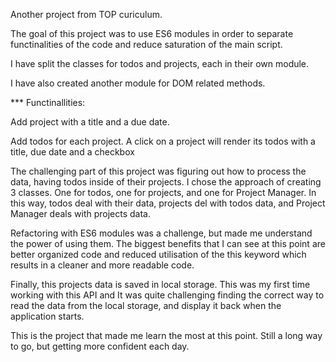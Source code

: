 Another project from TOP curiculum.

The goal of this project was to use ES6 modules in order to separate functinalities of the code and reduce saturation of the main script.

I have split the classes for todos and projects, each in their own module.

I have also created another module for DOM related methods.

\*\*\* Functinallities:

Add project with a title and a due date.

Add todos for each project. A click on a project will render its todos with a title, due date and a checkbox

The challenging part of this project was figuring out how to process the data, having todos inside of their projects. I chose the approach of creating 3 classes. One for todos, one for projects, and one for Project Manager. In this way, todos deal with their data, projects del with todos data, and Project Manager deals with projects data.

Refactoring with ES6 modules was a challenge, but made me understand the power of using them. The biggest benefits that I can see at this point are better organized code and reduced utilisation of the this keyword which results in a cleaner and more readable code.

Finally, this projects data is saved in local storage. This was my first time working with this API and It was quite challenging finding the correct way to read the data from the local storage, and display it back when the application starts.

This is the project that made me learn the most at this point. Still a long way to go, but getting more confident each day.
